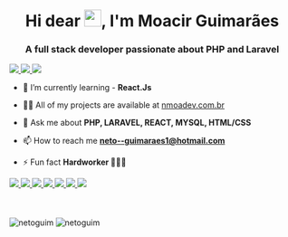 <h1 align="center">Hi dear <img src="https://raw.githubusercontent.com/kaueMarques/kaueMarques/master/hi.gif" width="30px">, I'm Moacir Guimarães</h1>
<h3 align="center">A full stack developer passionate about PHP and Laravel</h3>

<a href="https://www.linkedin.com/in/moacir-alves/">
	<img src="https://img.shields.io/badge/LinkedIn-0077B5?style=for-the-badge&logo=linkedin&logoColor=white">
</a>
<a href="mailto:neto--guimaraes1@hotmail.com">
	<img src="https://img.shields.io/badge/Gmail-D14836?style=for-the-badge&logo=gmail&logoColor=white">
</a>
<a href="https://whats.link/netoguim">
	<img src="https://img.shields.io/badge/WhatsApp-25D366?style=for-the-badge&logo=whatsapp&logoColor=white">
</a>

- 🌱 I’m currently learning - **React.Js** 

- 👨‍💻 All of my projects are available at [nmoadev.com.br](https://nmoadev.com.br/)

- 💬 Ask me about **PHP, LARAVEL, REACT, MYSQL, HTML/CSS**

- 📫 How to reach me **neto--guimaraes1@hotmail.com**

- ⚡ Fun fact **Hardworker 👨🏻‍💻️**

<a href="">
	<img src="https://img.shields.io/badge/Laravel-FF2D20?style=for-the-badge&logo=laravel&logoColor=white">
</a>
<a href="">
	<img src="https://img.shields.io/badge/PHP-777BB4?style=for-the-badge&logo=php&logoColor=white">
</a>
<a href="">
	<img src="https://img.shields.io/badge/MySQL-00000F?style=for-the-badge&logo=mysql&logoColor=white">
</a>
<a href="">
	<img src="https://img.shields.io/badge/React-20232A?style=for-the-badge&logo=react&logoColor=61DAFB">
</a>
<a href="">
	<img src="https://img.shields.io/badge/HTML5-E34F26?style=for-the-badge&logo=html5&logoColor=white">
</a>
<a href="">
	<img src="https://img.shields.io/badge/CSS3-1572B6?style=for-the-badge&logo=css3&logoColor=white">
</a>
<a href="">
	<img src="https://img.shields.io/badge/Redux-593D88?style=for-the-badge&logo=redux&logoColor=white">
</a><br/><br/><br/><br/>


<div>
	<img src="https://github-readme-stats.vercel.app/api?username=netoguim&show_icons=true" alt="netoguim"/> 

<img src="https://github-readme-stats.vercel.app/api/top-langs/?username=Renan0507&layout=compact&theme=radical&bg_color=30,0d0d0d,191919&title_color=fff&text_color=fff&icon_color=79ff97)](https://github.com/anuraghazra/github-readme-stats" alt="netoguim"/> 
</div>

